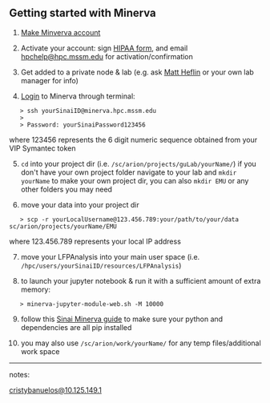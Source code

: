 Getting started with Minerva
---

1. [Make Minverva account](https://acctreq.hpc.mssm.edu)
   
2. Activate your account: sign [HIPAA form](https://hipaaforms.hpc.mssm.edu), and email [hpchelp@hpc.mssm.edu](hpchelp@hpc.mssm.edu) for activation/confirmation
   
3. Get added to a private node & lab (e.g. ask [Matt Heflin](matthew.heflin@mssm.edu) or your own lab manager for info)
   
4. [Login](https://labs.icahn.mssm.edu/minervalab/minerva-quick-start/) to Minerva through terminal:
```
   > ssh yourSinaiID@minerva.hpc.mssm.edu
   > 
   > Password: yourSinaiPassword123456 
```
   where 123456 represents the 6 digit numeric sequence obtained from your VIP Symantec token

5. ```cd``` into your project dir (i.e. ```/sc/arion/projects/guLab/yourName/```)
     if you don't have your own project folder navigate to your lab and ```mkdir yourName``` to make your own project dir, you can also   ```mkdir EMU``` or any other folders you may need

6. move your data into your project dir
```
   > scp -r yourLocalUsername@123.456.789:your/path/to/your/data sc/arion/projects/yourName/EMU
```
where 123.456.789 represents your local IP address

7. move your LFPAnalysis into your main user space (i.e. ```/hpc/users/yourSinaiID/resources/LFPAnalysis```)
   
8. to launch your jupyter notebook & run it with a sufficient amount of extra memory:
```
   > minerva-jupyter-module-web.sh -M 10000
```

9. follow this [Sinai Minerva guide](https://labs.icahn.mssm.edu/minervalab/documentation/python-and-jupyter-notebook/) to make sure your python and dependencies are all pip installed

10. you may also use ```/sc/arion/work/yourName/``` for any temp files/additional work space


---
notes:

cristybanuelos@10.125.149.1
